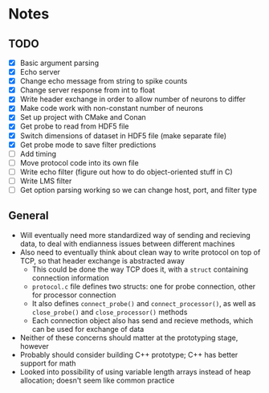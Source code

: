 # Notes

## TODO

- [x] Basic argument parsing
- [x] Echo server
- [x] Change echo message from string to spike counts
- [x] Change server response from int to float
- [x] Write header exchange in order to allow number of neurons to differ
- [x] Make code work with non-constant number of neurons
- [x] Set up project with CMake and Conan
- [x] Get probe to read from HDF5 file
- [x] Switch dimensions of dataset in HDF5 file (make separate file)
- [x] Get probe mode to save filter predictions
- [ ] Add timing
- [ ] Move protocol code into its own file
- [ ] Write echo filter (figure out how to do object-oriented stuff in C)
- [ ] Write LMS filter
- [ ] Get option parsing working so we can change host, port, and filter type

## General

- Will eventually need more standardized way of sending and recieving data, to deal with endianness issues between different machines
- Also need to eventually think about clean way to write protocol on top of TCP, so that header exchange is abstracted away
    - This could be done the way TCP does it, with a `struct` containing connection information
    - `protocol.c` file defines two structs: one for probe connection, other for processor connection
    - It also defines `connect_probe()` and `connect_processor()`, as well as `close_probe()` and `close_processor()` methods
    - Each connection object also has send and recieve methods, which can be used for exchange of data
- Neither of these concerns should matter at the prototyping stage, however
- Probably should consider building C++ prototype; C++ has better support for math
- Looked into possibility of using variable length arrays instead of heap allocation; doesn't seem like common practice
